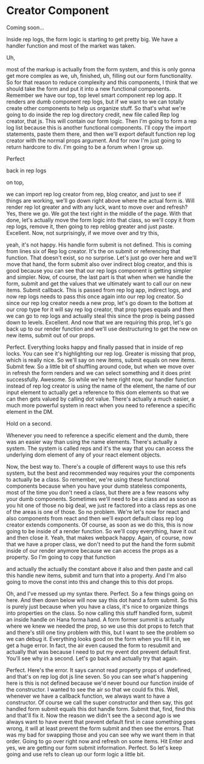 # Creator Component

Coming soon...

Inside rep logs, the form logic is starting to get pretty big. We have a handler function and most of the market was taken. 

Uh, 

most of the markup is actually from the form system, and this is only gonna get more complex as we, uh, finished, uh, filling out our form functionality. So for that reason to reduce complexity and this components, I think that we should take the form and put it into a new functional components. Remember we have our top, top level smart component rep log app. It renders are dumb component rep logs, but if we want to we can totally create other components to help us organize stuff. So that's what we're going to do inside the rep log directory credit, new file called Rep log creator, that js. This will contain our form logic. Then I'm going to form a rep log list because this is another functional components. I'll copy the import statements, paste them there, and then we'll export default function rep log creator with the normal props argument. And for now I'm just going to return hardcore to div. I'm going to be a forum when I grow up. 

Perfect 

back in rep logs 

on top, 

we can import rep log creator from rep, blog creator, and just to see if things are working, we'll go down right above where the actual form is. Will render rep lot greater and with any luck, want to move over and refresh? Yes, there we go. We got the text right in the middle of the page. With that done, let's actually move the form logic into that class, so we'll copy it from rep logs, remove it, then going to rep reblog greater and just paste. Excellent. Now, not surprisingly, if we move over and try this, 

yeah, it's not happy. His handle form submit is not defined. This is coming from lines six of Rep log creator. It's the on submit or referencing that function. That doesn't exist, so no surprise. Let's just go over here and we'll move that hand, the form submit also over indirect blog creator, and this is good because you can see that our rep logs component is getting simpler and simpler. Now, of course, the last part is that when when we handle the form, submit and get the values that we ultimately want to call our on new items. Submit callback. This is passed from rep log app, indirect logs, and now rep logs needs to pass this once again into our rep log creator. So since our rep log creator needs a new prop, let's go down to the bottom at our crop type for it will say rep log creator, that prop types equals and then we can go to rep logs and actually steal this since the prop is being passed down to levels. Excellent. And now that we are requiring this prop, let's go back up to our render function and we'll use destructuring to get the new on new items, submit out of our props. 

Perfect. Everything looks happy and finally passed that in inside of rep locks. You can see it's highlighting our rep log. Greater is missing that prop, which is really nice. So we'll say on new items, submit equals on new items. Submit few. So a little bit of shuffling around code, but when we move over in refresh the form renders and we can select something and it does print successfully. Awesome. So while we're here right now, our handler function instead of rep log creator is using the name of the element, the name of our input element to actually get a reference to this dom elements so that we can then gets valued by calling dot value. There's actually a much easier, a much more powerful system in react when you need to reference a specific element in the DM. 

Hold on a second. 

Whenever you need to reference a specific element and the dumb, there was an easier way than using the name elements. There's actually a system. The system is called reps and it's the way that you can access the underlying dom element of any of your react element objects. 

Now, the best way to. There's a couple of different ways to use this refs system, but the best and recommended way requires your the components to actually be a class. So remember, we're using these functional components because when you have your dumb stateless components, most of the time you don't need a class, but there are a few reasons why your dumb components. Sometimes we'll need to be a class and as soon as you hit one of those no big deal, we just re factored into a class reps as one of the areas is one of those. So no problem. We're let's now for react and also components from react and then we'll export default class rep log creator extends components. Of course, as soon as we do this, this is now going to be inside of a render function. So we'll copy everything, have it out and then close it. Yeah, that makes webpack happy. Again, of course, now that we have a proper class, we don't need to put the hand the form submit inside of our render anymore because we can access the props as a property. So I'm going to copy that function 

and actually the actually the constant above it also and then paste and call this handle new items, submit and turn that into a property. And I'm also going to move the const into this and change this to this dot props. 

Oh, and I've messed up my syntax there. Perfect. So a few things going on here. And then down below will now say this dot hand a form submit. So this is purely just because when you have a class, it's nice to organize things into properties on the class. So now calling this stuff handled form, submit an inside handle on Hana forma hand. A form former summit is actually where we knew we needed the prop, so we use this dot props to fetch that and there's still one tiny problem with this, but I want to see the problem so we can debug it. Everything looks good on the form when you fill it in, we get a huge error. In fact, the air even caused the form to resubmit and actually that was because I need to put my event dot prevent default first. You'll see why in a second. Let's go back and actually try that again. 

Perfect. Here's the error. It says cannot read property props of undefined, and that's on rep log dot js line seven. So you can see what's happening here is this is not defined because we'd never bound our function inside of the constructor. I wanted to see the air so that we could fix this. Well, whenever we have a callback function, we always want to have a constructor. Of course we call the super constructor and then say, this got handled form submit equals this dot handle form. Submit that, find, find this and that'll fix it. Now the reason we didn't see the a second ago is we always want to have event that prevent default first in case something goes wrong, it will at least prevent the form submit and then see the errors. That was my bad for swapping those and you can see why we want them in that order. Going to go over right now and refresh on some items. Hit Enter and yes, we are getting our form submit information. Perfect. So let's keep going and use refs to clean up our form logic a little bit.